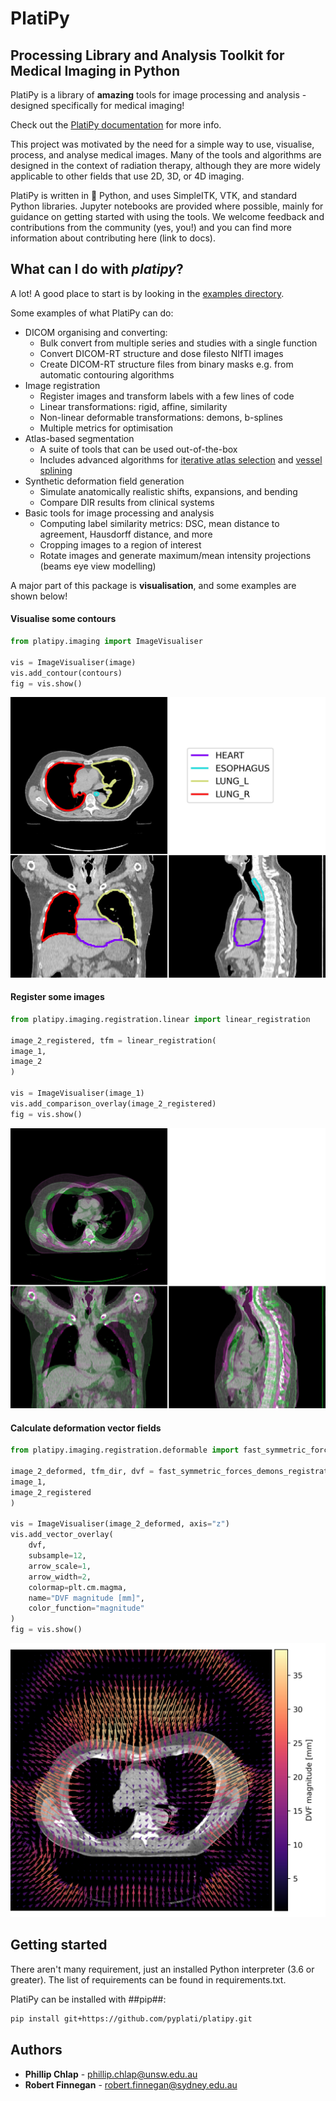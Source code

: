 # PlatiPy 
## Processing Library and Analysis Toolkit for Medical Imaging in Python

PlatiPy is a library of **amazing** tools for image processing and analysis - designed specifically for medical imaging! 

Check out the [PlatiPy documentation](https://pyplati.github.io/platipy/) for more info.

This project was motivated by the need for a simple way to use, visualise, process, and analyse medical images. Many of
the tools and algorithms are designed in the context of radiation therapy, although they are more widely applicable to
other fields that use 2D, 3D, or 4D imaging.

PlatiPy is written in :snake: Python, and uses SimpleITK, VTK, and standard Python libraries. Jupyter notebooks are provided where
possible, mainly for guidance on getting started with using the tools. We welcome feedback and contributions from the community (yes, you!)
and you can find more information about contributing here (link to docs).

## What can I do with ***platipy***?
A lot! A good place to start is by looking in the [examples directory](https://github.com/pyplati/platipy/tree/master/examples).

Some examples of what PlatiPy can do:
 - DICOM organising and converting:
    * Bulk convert from multiple series and studies with a single function
    * Convert DICOM-RT structure and dose filesto NIfTI images
    * Create DICOM-RT structure files from binary masks e.g. from automatic contouring algorithms
 - Image registration
    * Register images and transform labels with a few lines of code
    * Linear transformations: rigid, affine, similarity
    * Non-linear deformable transformations: demons, b-splines
    * Multiple metrics for optimisation
 - Atlas-based segmentation
    * A suite of tools that can be used out-of-the-box
    * Includes advanced algorithms for [iterative atlas selection](https://doi.org/10.1088/1361-6560/ab652a/) and [vessel splining](https://doi.org/10.1088/1361-6560/abcb1d/)
 - Synthetic deformation field generation
    * Simulate anatomically realistic shifts, expansions, and bending
    * Compare DIR results from clinical systems
 - Basic tools for image processing and analysis
    * Computing label similarity metrics: DSC, mean distance to agreement, Hausdorff distance, and more
    * Cropping images to a region of interest
    * Rotate images and generate maximum/mean intensity projections (beams eye view modelling)

A major part of this package is **visualisation**, and some examples are shown below!

#### Visualise some contours

``` python
from platipy.imaging import ImageVisualiser

vis = ImageVisualiser(image)
vis.add_contour(contours)
fig = vis.show()
```

![Figure 1](assets/figure_1.jpeg)

#### Register some images

```python
from platipy.imaging.registration.linear import linear_registration

image_2_registered, tfm = linear_registration(
image_1,
image_2
)

vis = ImageVisualiser(image_1)
vis.add_comparison_overlay(image_2_registered)
fig = vis.show()
```

![Figure 2](assets/figure_2.jpeg)

#### Calculate deformation vector fields
    
```python
from platipy.imaging.registration.deformable import fast_symmetric_forces_demons_registration

image_2_deformed, tfm_dir, dvf = fast_symmetric_forces_demons_registration(
image_1,
image_2_registered
)

vis = ImageVisualiser(image_2_deformed, axis="z")
vis.add_vector_overlay(
    dvf,
    subsample=12,
    arrow_scale=1,
    arrow_width=2,
    colormap=plt.cm.magma,
    name="DVF magnitude [mm]",
    color_function="magnitude"
)
fig = vis.show()
```

![Figure 3](assets/figure_3.jpeg)

## Getting started
There aren't many requirement, just an installed Python interpreter (3.6 or greater). The list of requirements can be
found in requirements.txt.

PlatiPy can be installed with ##pip##:

```bash
pip install git+https://github.com/pyplati/platipy.git
```

## Authors

* **Phillip Chlap** - [phillip.chlap@unsw.edu.au](phillip.chlap@unsw.edu.au)
* **Robert Finnegan** - [robert.finnegan@sydney.edu.au](robert.finnegan@sydney.edu.au)
